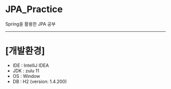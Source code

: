 # JPA_Practice
Spring을 활용한 JPA 공부

---
# [개발환경]
+ IDE : IntelliJ IDEA
+ JDK : zulu 11
+ OS : Window
+ DB : H2 (version: 1.4.200)